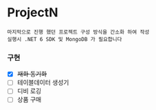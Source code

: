 # ProjectN
```
마지막으로 진행 했던 프로젝트 구성 방식을 간소화 하여 작성
실행시 .NET 6 SDK 및 MongoDB 가 필요합니다
```

### 구현
- [X] ~~재화 동기화~~
- [ ] 테이블데이터 생성기
- [ ] 디비 로깅
- [ ] 상품 구매